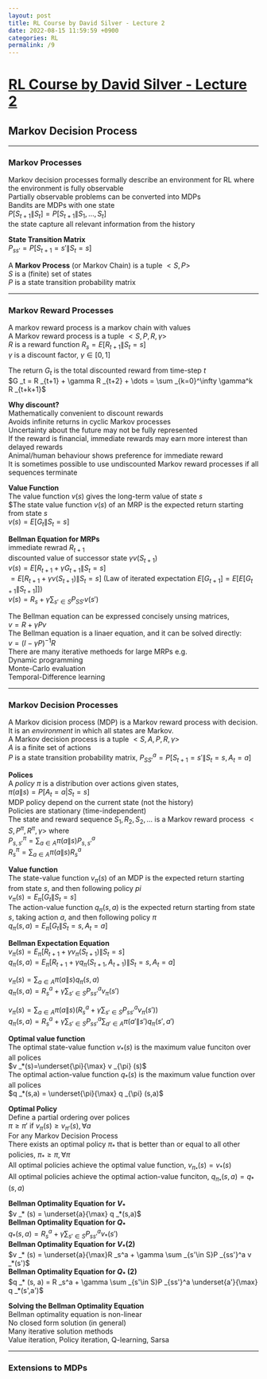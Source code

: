 ```yaml
---
layout: post
title: RL Course by David Silver - Lecture 2
date: 2022-08-15 11:59:59 +0900
categories: RL
permalink: /9
---
```


# [RL Course by David Silver - Lecture 2](https://www.youtube.com/watch?v=lfHX2hHRMVQ&list=PLqYmG7hTraZDM-OYHWgPebj2MfCFzFObQ&index=2)


## Markov Decision Process

---

### Markov Processes

Markov decision processes formally describe an environment for RL where the environment is fully observable <br>
Partially observable problems can be converted into MDPs <br>
Bandits are MDPs with one state <br>
$P[S _{t+1} \| S _t] = P[S _{t+1} \| S _1, \dots, S _t]$ <br>
the state capture all relevant information from the history <br>

**State Transition Matrix** <br>
$P _{ss'} = P[S _{t+1}=s' \| S _t=s]$ <br>

A **Markov Process** (or Markov Chain) is a tuple $<S,P>$ <br>
$S$ is a (finite) set of states <br>
$P$ is a state transition probability matrix <br>

---

### Markov Reward Processes

A markov reward process is a markov chain with values <br>
A Markov reward process is a tuple $<S,P,R,\gamma>$ <br>
$R$ is a reward function $R _s=E[R _{t+1} \| S _t=s]$ <br> 
$\gamma$ is a discount factor, $\gamma \in [0,1]$ <br>

The return $G _t$ is the total discounted reward from time-step $t$ <br>
$G _t = R _{t+1} + \gamma R _{t+2} + \dots = \sum _{k=0}^\infty \gamma^k R _{t+k+1}$ <br>

**Why discount?** <br>
Mathematically convenient to discount rewards <br>
Avoids infinite returns in cyclic Markov processes <br>
Uncertainty about the future may not be fully represented <br>
If the reward is financial, immediate rewards may earn more interest than delayed rewards <br>
Animal/human behaviour shows preference for immediate reward <br>
It is sometimes possible to use undiscounted Markov reward processes if all sequences terminate <br>

**Value Function** <br>
The value function $v(s)$ gives the long-term value of state $s$ <br>
$The state value function $v(s)$ of an MRP is the expected return starting from state $s$ <br>
$v(s)=E[G _t \| S _t =s]$ <br>

**Bellman Equation for MRPs** <br>
immediate rewrad $R _{t+1}$ <br>
discounted value of successor state $\gamma v(S _{t+1})$ <br>
$v(s)=E[R _{t+1}+\gamma G _{t+1} \| S _t=s]$ <br>
$=E[R _{t+1}+\gamma v(S _{t+1}) \| S _t=s]$ (Law of iterated expectation $E[G _{t+1}]=E[E[G _{t+1} \|S _{t+1}]]$) <br>
$v(s) = R _s + \gamma \sum _{s'\in S} P _{SS'} v(s')$ <br>

The Bellman equation can be expressed concisely unsing matrices, <br>
$v = R + \gamma P v$ <br>
The Bellman equation is a linaer equation, and it can be solved directly: <br>
$v = (I-\gamma P)^{-1} R$ <br>
There are many iterative methoeds for large MRPs e.g. <br>
Dynamic programming <br>
Monte-Carlo evaluation <br>
Temporal-Difference learning <br>

---

### Markov Decision Processes

A Markov dicision process (MDP) is a Markov reward process with decision. It is an *environment* in which all states are Markov. <br>
A Markov decision process is a tuple $<S,A,P,R,\gamma>$ <br>
$A$ is a finite set of actions <br>
$P$ is a state transition probability matrix, $P _{SS'}^a = P[S _{t+1}=s'\| S _t=s, A _t=a]$ <br>

**Polices** <br>
A *policy* $\pi$ is a distribution over actions given states, <br>
$\pi(a\|s)=P[A _t=a| S _t=s]$ <br>
MDP policy depend on the current state (not the history) <br>
Policies are stationary (time-independent) <br>
The state and reward sequence $S _1, R _2, S _2, \dots$ is a Markov reward process $<S,P^{\pi},R^{\pi},\gamma>$ where <br>
$P _{s,s'}^\pi = \sum _{a\in A} \pi(a\|s) P _{s,s'}^a$ <br>
$R _s^\pi = \sum _{a\in A} \pi(a\|s) R _s^a$ <br>

**Value function** <br>
The state-value function $v _\pi (s)$ of an MDP is the expected return starting from state $s$, and then following policy $pi$ <br>
$v _\pi (s) = E _{\pi}[G _t \| S _t=s]$ <br>
The action-value function $q _\pi (s, a)$ is the expected return starting from state $s$, taking action $a$, and then following policy $\pi$ <br>
$q _{\pi}(s,a) = E _{\pi}[G _t\| S _t=s, A _t=a]$ <br>

**Bellman Expectation Equation** <br>
$v _{\pi}(s) = E _{\pi}[R _{t+1} + \gamma v _{\pi}(S _{t+1}) \| S _t=s]$ <br>
$q _{\pi}(s,a) = E _{\pi}[R _{t+1} + \gamma q_{\pi}(S _{t+1}, A _{t+1}) \| S _t=s, A _t=a]$ <br>

$v _\pi(s) = \sum _{a\in A} \pi(a\|s) q _\pi (s,a)$ <br>
$q _\pi(s,a) = R _s^a + \gamma \sum _{s'\in S} P _{ss'}^a v _{\pi}(s')$ <br>

$v _{\pi}(s) = \sum _{a\in A}\pi(a\|s)(R _s^a + \gamma \sum _{s'\in S} P _{ss'}^a v _{\pi} (s'))$ <br>
$q _{\pi}(s,a) = R _s^a + \gamma \sum _{s'\in S}P _{ss'}^a \sum _{a'\in A} \pi(a' \| s') q _{\pi}(s',a')$ <br>

**Optimal value function** <br>
The optimal state-value function $v _* (s)$ is the maximum value funciton over all polices <br>
$v _*(s)=\underset{\pi}{\max} v _{\pi} (s)$ <br>
The optimal action-value function $q _* (s)$ is the maximum value function over all polices <br>
$q _*(s,a) = \underset{\pi}{\max} q _{\pi} (s,a)$ <br>

**Optimal Policy** <br>
Define a partial ordering over polices <br>
$\pi \geq \pi'$ if $v _\pi(s) \geq v _{\pi'}(s), \forall a$ <br>
For any Markov Decision Process <br>
There exists an optimal policy $\pi _*$ that is better than or equal to all other policies, $\pi _* \geq \pi, \forall \pi$ <br>
All optimal policies achieve the optimal value function, $v _{\pi _*}(s)=v _*(s)$ <br>
All optimal policies achieve the optimal action-value funciton, $q _{\pi _*}(s,a)=q _*(s,a)$ <br>

**Bellman Optimality Equation for $V _{*}$** <br>
$v _* (s) = \underset{a}{\max} q _*(s,a)$ <br>
**Bellman Optimality Equation for $Q _{*}$** <br>
$q _* (s,a) = R _s^a + \gamma \sum _{s'\in S}P _{ss'}^a v _*(s')$ <br>
**Bellman Optimality Equation for $V _{*} (2)$** <br>
$v _* (s) = \underset{a}{\max}R _s^a + \gamma \sum _{s'\in S}P _{ss'}^a v _*(s')$ <br>
**Bellman Optimality Equation for $Q _{*}$ (2)** <br>
$q _* (s, a) = R _s^a + \gamma \sum _{s'\in S}P _{ss'}^a \underset{a'}{\max} q _*(s',a')$ <br>

**Solving the Bellman Optimality Equation** <br>
Bellman optimality equation is non-linear <br>
No closed form solution (in general) <br>
Many iterative solution methods <br>
Value iteration, Policy iteration, Q-learning, Sarsa <br>

---

### Extensions to MDPs


